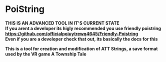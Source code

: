 # PoiString  
<b>THIS IS AN ADVANCED TOOL IN IT'S CURRENT STATE<b/>  
<b>If you arent a developer its higly recommended you use friendly poistring  
  https://github.com/officialpoiuytrewq4645/Friendly-Poistring<b/>  
 Even if you are a developer check that out, its basically the docs for this
  
This is a tool for creation and modification of ATT Strings, a save format used by the VR game A Township Tale
